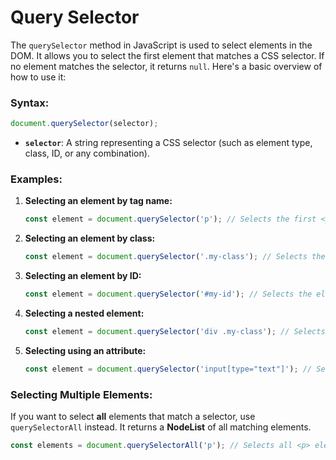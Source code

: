 # Query Selector

The `querySelector` method in JavaScript is used to select elements in the DOM. It allows you to select the first element that matches a CSS selector. If no element matches the selector, it returns `null`. Here's a basic overview of how to use it:

### Syntax:
```javascript
document.querySelector(selector);
```

- **`selector`**: A string representing a CSS selector (such as element type, class, ID, or any combination).

### Examples:

1. **Selecting an element by tag name:**
   ```javascript
   const element = document.querySelector('p'); // Selects the first <p> element
   ```

2. **Selecting an element by class:**
   ```javascript
   const element = document.querySelector('.my-class'); // Selects the first element with the class 'my-class'
   ```

3. **Selecting an element by ID:**
   ```javascript
   const element = document.querySelector('#my-id'); // Selects the element with the ID 'my-id'
   ```

4. **Selecting a nested element:**
   ```javascript
   const element = document.querySelector('div .my-class'); // Selects the first element with class 'my-class' inside a <div>
   ```

5. **Selecting using an attribute:**
   ```javascript
   const element = document.querySelector('input[type="text"]'); // Selects the first <input> element with type="text"
   ```

### Selecting Multiple Elements: 
If you want to select **all** elements that match a selector, use `querySelectorAll` instead. It returns a **NodeList** of all matching elements.

```javascript
const elements = document.querySelectorAll('p'); // Selects all <p> elements
```
